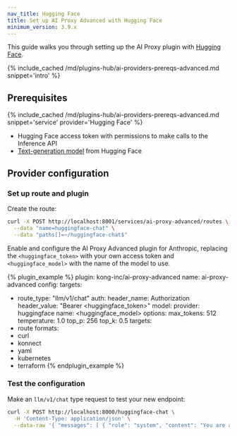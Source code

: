```yaml
---
nav_title: Hugging Face
title: Set up AI Proxy Advanced with Hugging Face
minimum_version: 3.9.x
---
```


This guide walks you through setting up the AI Proxy plugin with [Hugging Face](https://huggingface.co/).

{% include_cached /md/plugins-hub/ai-providers-prereqs-advanced.md snippet='intro' %}

## Prerequisites

{% include_cached /md/plugins-hub/ai-providers-prereqs-advanced.md snippet='service' provider='Hugging Face' %}
* Hugging Face access token with permissions to make calls to the Inference API
* [Text-generation model](https://huggingface.co/models?pipeline_tag=text-generation&sort=trending) from Hugging Face

## Provider configuration

### Set up route and plugin

Create the route:

```bash
curl -X POST http://localhost:8001/services/ai-proxy-advanced/routes \
  --data "name=huggingface-chat" \
  --data "paths[]=~/huggingface-chat$"
```

Enable and configure the AI Proxy Advanced plugin for Anthropic, replacing the `<huggingface_token>` with your own access token and `<huggingface_model>` with the name of the model to use.

<!--vale off-->
{% plugin_example %}
plugin: kong-inc/ai-proxy-advanced
name: ai-proxy-advanced
config:
  targets:
  - route_type: "llm/v1/chat"
    auth:
      header_name: Authorization
      header_value: "Bearer <huggingface_token>"
    model:
      provider: huggingface
      name: <huggingface_model>
      options:
        max_tokens: 512
        temperature: 1.0
        top_p: 256
        top_k: 0.5
targets:
  - route
formats:
  - curl
  - konnect
  - yaml
  - kubernetes
  - terraform
{% endplugin_example %}
<!--vale on-->

### Test the configuration

Make an `llm/v1/chat` type request to test your new endpoint:

```bash
curl -X POST http://localhost:8000/huggingface-chat \
  -H 'Content-Type: application/json' \
  --data-raw '{ "messages": [ { "role": "system", "content": "You are a mathematician" }, { "role": "user", "content": "What is 1+1?"} ] }'
```
